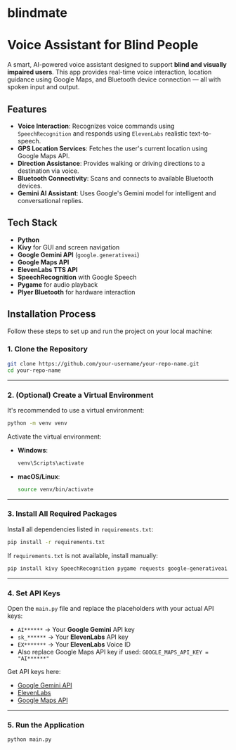 # blindmate

# Voice Assistant for Blind People 

A smart, AI-powered voice assistant designed to support **blind and visually impaired users**. This app provides real-time voice interaction, location guidance using Google Maps, and Bluetooth device connection — all with spoken input and output.

##  Features

-  **Voice Interaction**: Recognizes voice commands using `SpeechRecognition` and responds using `ElevenLabs` realistic text-to-speech.
-  **GPS Location Services**: Fetches the user's current location using Google Maps API.
-  **Direction Assistance**: Provides walking or driving directions to a destination via voice.
-  **Bluetooth Connectivity**: Scans and connects to available Bluetooth devices.
-  **Gemini AI Assistant**: Uses Google's Gemini model for intelligent and conversational replies.

##  Tech Stack

- **Python**
- **Kivy** for GUI and screen navigation
- **Google Gemini API** (`google.generativeai`)
- **Google Maps API**
- **ElevenLabs TTS API**
- **SpeechRecognition** with Google Speech
- **Pygame** for audio playback
- **Plyer Bluetooth** for hardware interaction


##  Installation Process

Follow these steps to set up and run the project on your local machine:

### 1. Clone the Repository

```bash
git clone https://github.com/your-username/your-repo-name.git
cd your-repo-name
```

---

### 2. (Optional) Create a Virtual Environment

It's recommended to use a virtual environment:

```bash
python -m venv venv
```

Activate the virtual environment:

- **Windows**:
  ```bash
  venv\Scripts\activate
  ```
- **macOS/Linux**:
  ```bash
  source venv/bin/activate
  ```

---

### 3. Install All Required Packages

Install all dependencies listed in `requirements.txt`:

```bash
pip install -r requirements.txt
```

If `requirements.txt` is not available, install manually:

```bash
pip install kivy SpeechRecognition pygame requests google-generativeai elevenlabs plyer pyaudio
```

---

### 4. Set API Keys

Open the `main.py` file and replace the placeholders with your actual API keys:

- `AI******` → Your **Google Gemini** API key
- `sk_******` → Your **ElevenLabs** API key
- `EX*******` → Your **ElevenLabs** Voice ID
- Also replace Google Maps API key if used: `GOOGLE_MAPS_API_KEY = "AI******"`

Get API keys here:
- [Google Gemini API](https://aistudio.google.com/app/apikey)
- [ElevenLabs](https://www.elevenlabs.io/)
- [Google Maps API](https://console.cloud.google.com/)

---

### 5. Run the Application

```bash
python main.py
```
   